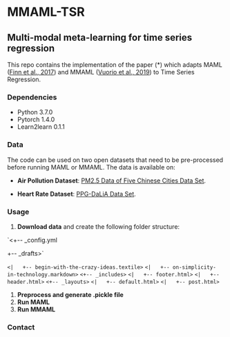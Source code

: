 # MMAML-TSR
## Multi-modal meta-learning for time series regression

This repo contains the implementation of the paper (\*) which adapts MAML ([Finn et al., 2017](https://arxiv.org/pdf/1703.03400.pdf)) and MMAML ([Vuorio et al., 2019](https://arxiv.org/pdf/1910.13616.pdf)) to Time Series Regression. 

### Dependencies

* Python 3.7.0
* Pytorch 1.4.0
* Learn2learn 0.1.1

### Data

The code can be used  on two open datasets that need to be pre-processed before running MAML or MMAML. The data is available on:

* **Air Pollution Dataset**: [PM2.5 Data of Five Chinese Cities Data Set](https://archive.ics.uci.edu/ml/datasets/PM2.5+Data+of+Five+Chinese+Cities).

* **Heart Rate Dataset**: [PPG-DaLiA Data Set](https://archive.ics.uci.edu/ml/datasets/PPG-DaLiA).

### Usage
1. **Download data** and create the following folder structure:

`<+-- _config.yml

+-- _drafts>`

`<|   +-- begin-with-the-crazy-ideas.textile>`
`<|   +-- on-simplicity-in-technology.markdown>`
`<+-- _includes>`
`<|   +-- footer.html>`
`<|   +-- header.html>`
`<+-- _layouts>`
`<|   +-- default.html>`
`<|   +-- post.html>`


1. **Preprocess and generate .pickle file**
1. **Run MAML**
1. **Run MMAML**
### Contact


